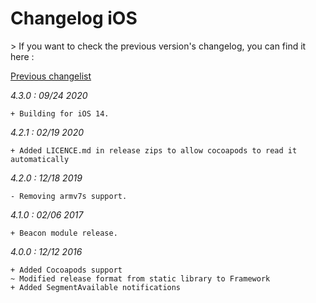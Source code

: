 Changelog iOS
=============

<div class="warning"></div>
>  If you want to check the previous version's changelog, you can find it here :

[Previous changelist](../res/changelog_iOS_3.md)

*4.3.0 : 09/24 2020*

	+ Building for iOS 14.

*4.2.1 : 02/19 2020*

	+ Added LICENCE.md in release zips to allow cocoapods to read it automatically

*4.2.0 : 12/18 2019*

	- Removing armv7s support.

*4.1.0 : 02/06 2017*

	+ Beacon module release.

*4.0.0 : 12/12 2016*

	+ Added Cocoapods support
	~ Modified release format from static library to Framework
    + Added SegmentAvailable notifications
